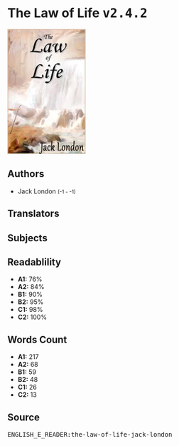 # The Law of Life <kbd>v2.4.2</kbd>

![](./cover.medium.jpg "")

## Authors


 - Jack London <small>(-1 - -1)</small>

## Translators



## Subjects



## Readablility


 - **A1:** 76%
 - **A2:** 84%
 - **B1:** 90%
 - **B2:** 95%
 - **C1:** 98%
 - **C2:** 100%

## Words Count


 - **A1:** 217
 - **A2:** 68
 - **B1:** 59
 - **B2:** 48
 - **C1:** 26
 - **C2:** 13

## Source


<kbd>ENGLISH_E_READER:the-law-of-life-jack-london</kbd>
